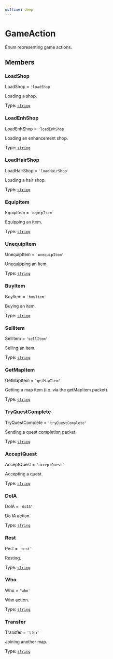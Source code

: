 ```yaml
---
outline: deep
---
```



# GameAction

Enum representing game actions.


## Members
### LoadShop
LoadShop = `'loadShop'`


Loading a shop.


Type: <code><a href="https://developer.mozilla.org/en-US/docs/Web/JavaScript/Reference/Global_Objects/String">string</a></code>
### LoadEnhShop
LoadEnhShop = `'loadEnhShop'`


Loading an enhancement shop.


Type: <code><a href="https://developer.mozilla.org/en-US/docs/Web/JavaScript/Reference/Global_Objects/String">string</a></code>
### LoadHairShop
LoadHairShop = `'loadHairShop'`


Loading a hair shop.


Type: <code><a href="https://developer.mozilla.org/en-US/docs/Web/JavaScript/Reference/Global_Objects/String">string</a></code>
### EquipItem
EquipItem = `'equipItem'`


Equipping an item.


Type: <code><a href="https://developer.mozilla.org/en-US/docs/Web/JavaScript/Reference/Global_Objects/String">string</a></code>
### UnequipItem
UnequipItem = `'unequipItem'`


Unequipping an item.


Type: <code><a href="https://developer.mozilla.org/en-US/docs/Web/JavaScript/Reference/Global_Objects/String">string</a></code>
### BuyItem
BuyItem = `'buyItem'`


Buying an item.


Type: <code><a href="https://developer.mozilla.org/en-US/docs/Web/JavaScript/Reference/Global_Objects/String">string</a></code>
### SellItem
SellItem = `'sellItem'`


Selling an item.


Type: <code><a href="https://developer.mozilla.org/en-US/docs/Web/JavaScript/Reference/Global_Objects/String">string</a></code>
### GetMapItem
GetMapItem = `'getMapItem'`


Getting a map item (i.e. via the getMapItem packet).


Type: <code><a href="https://developer.mozilla.org/en-US/docs/Web/JavaScript/Reference/Global_Objects/String">string</a></code>
### TryQuestComplete
TryQuestComplete = `'tryQuestComplete'`


Sending a quest completion packet.


Type: <code><a href="https://developer.mozilla.org/en-US/docs/Web/JavaScript/Reference/Global_Objects/String">string</a></code>
### AcceptQuest
AcceptQuest = `'acceptQuest'`


Accepting a quest.


Type: <code><a href="https://developer.mozilla.org/en-US/docs/Web/JavaScript/Reference/Global_Objects/String">string</a></code>
### DoIA
DoIA = `'doIA'`


Do IA action.


Type: <code><a href="https://developer.mozilla.org/en-US/docs/Web/JavaScript/Reference/Global_Objects/String">string</a></code>
### Rest
Rest = `'rest'`


Resting.


Type: <code><a href="https://developer.mozilla.org/en-US/docs/Web/JavaScript/Reference/Global_Objects/String">string</a></code>
### Who
Who = `'who'`


Who action.


Type: <code><a href="https://developer.mozilla.org/en-US/docs/Web/JavaScript/Reference/Global_Objects/String">string</a></code>
### Transfer
Transfer = `'tfer'`


Joining another map.


Type: <code><a href="https://developer.mozilla.org/en-US/docs/Web/JavaScript/Reference/Global_Objects/String">string</a></code>